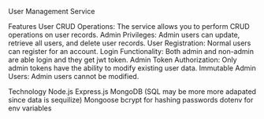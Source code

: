 User Management Service

Features
User CRUD Operations: The service allows you to perform CRUD operations on user records.
Admin Privileges: Admin users can update, retrieve all users, and delete user records.
User Registration: Normal users can register for an account.
Login Functionality: Both admin and non-admin are able login and they get jwt token.
Admin Token Authorization: Only admin tokens have the ability to modify existing user data.
Immutable Admin Users: Admin users cannot be modified.

Technology
Node.js
Express.js
MongoDB (SQL may be more more adapated since data is sequilize)
Mongoose
bcrypt for hashing passwords
dotenv for env variables
